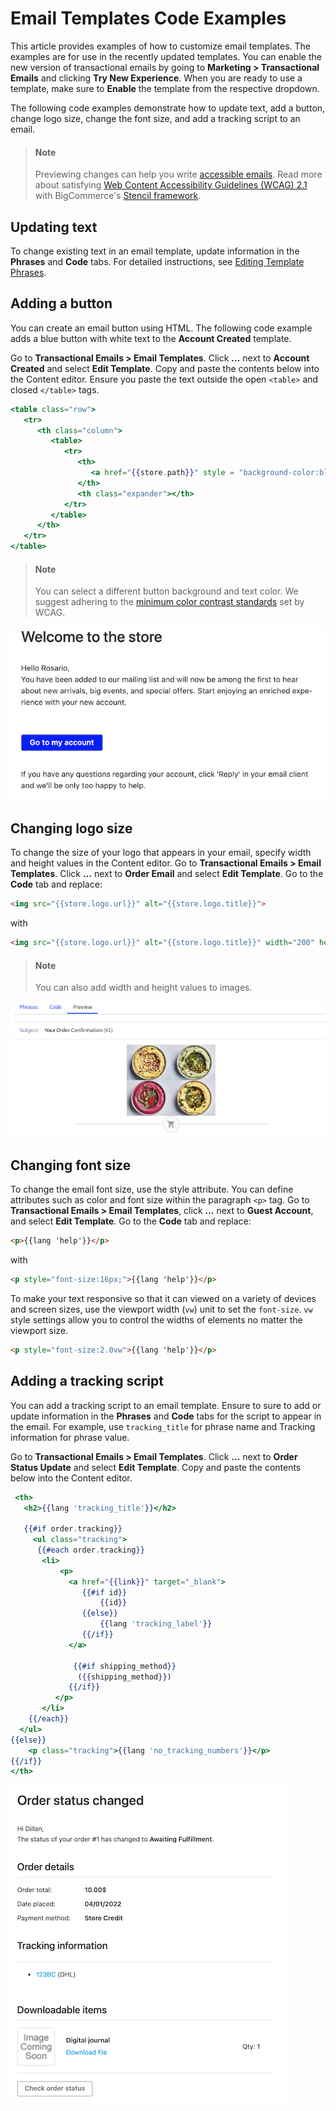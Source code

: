 # Email Templates Code Examples

This article provides examples of how to customize email templates. The examples are for use in the recently updated templates. You can enable the new version of transactional emails by going to **Marketing > Transactional Emails** and clicking **Try New Experience**. When you are ready to use a template, make sure to **Enable** the template from the respective dropdown. 

The following code examples demonstrate how to update text, add a button, change logo size, change the font size, and add a tracking script to an email.

<!-- theme: info -->
> #### Note
> Previewing changes can help you write [accessible emails](https://www.w3.org/WAI/tips/writing/). Read more about satisfying [Web Content Accessibility Guidelines (WCAG) 2.1](https://www.w3.org/TR/WCAG21/#guidelines) with BigCommerce's [Stencil framework](/stencil-docs/accessibility/WCAG-compliance-levels).
  
## Updating text
To change existing text in an email template, update information in the **Phrases** and **Code** tabs. For detailed instructions, see [Editing Template Phrases](https://support.bigcommerce.com/s/article/Customizing-Emails?language=en_US#phrases). 


## Adding a button

You can create an email button using HTML. The following code example adds a blue button with white text to the **Account Created** template.

Go to **Transactional Emails > Email Templates**. Click **...** next to **Account Created** and select **Edit Template**. Copy and paste the contents below into the Content editor. Ensure you paste the text outside the open `<table>` and closed `</table>` tags. 
  
```handlebars title="Add an email button"
<table class="row">
   <tr>
      <th class="column">
         <table>
            <tr>
               <th>
                  <a href="{{store.path}}" style = "background-color:blue; color:white" class="sign-in">{{lang 'sign_in'}}</a>
               </th>
               <th class="expander"></th>
            </tr>
         </table>
      </th>
   </tr>
</table>
```

<!-- theme: info -->
> #### Note
> You can select a different button background and text color. We suggest adhering to the [minimum color contrast standards](https://webaim.org/articles/contrast/) set by WCAG. 
 

![Add button](https://raw.githubusercontent.com/bigcommerce/dev-docs/master/assets/images/email-templates-add-button.png "Button with white text on a blue background")

## Changing logo size

To change the size of your logo that appears in your email, specify width and height values in the Content editor. Go to **Transactional Emails > Email Templates**. Click **...** next to **Order Email** and select **Edit Template**. Go to the **Code** tab and replace: 

```html
<img src="{{store.logo.url}}" alt="{{store.logo.title}}">
```
with
```html
<img src="{{store.logo.url}}" alt="{{store.logo.title}}" width="200" height="200">
```
<!-- theme: info -->
> #### Note
> You can also add width and height values to images.
 
  
![Change logo size](https://raw.githubusercontent.com/bigcommerce/dev-docs/master/assets/images/email-templates-change-logo-size.png "Change logo size")

## Changing font size
  
To change the email font size, use the style attribute. You can define attributes such as color and font size within the paragraph `<p>` tag. Go to **Transactional Emails > Email Templates**, click **...** next to **Guest Account**, and select **Edit Template**. Go to the **Code** tab and replace: 
  
```html
<p>{{lang 'help'}}</p>
  ```
 with 
  
  ```html
<p style="font-size:16px;">{{lang 'help'}}</p>
   ```
To make your text responsive so that it can viewed on a variety of devices and screen sizes, use the viewport width (`vw`) unit to set the `font-size`. `vw` style settings allow you to control the widths of elements no matter the viewport size. 
  
  ```html
  <p style="font-size:2.0vw">{{lang 'help'}}</p>
  ```
## Adding a tracking script

You can add a tracking script to an email template. Ensure to sure to add or update information in the **Phrases** and **Code** tabs for the script to appear in the email. For example, use `tracking_title` for phrase name and Tracking information for phrase value. 

Go to **Transactional Emails > Email Templates**. Click **...** next to **Order Status Update** and select **Edit Template**. Copy and paste the contents below into the Content editor. 
  
```handlebars title="Add a tracking script"
 <th>
   <h2>{{lang 'tracking_title'}}</h2>

   {{#if order.tracking}}
     <ul class="tracking">
      {{#each order.tracking}}
       <li>
           <p>
             <a href="{{link}}" target="_blank">
                {{#if id}}
                    {{id}}
                {{else}}
                    {{lang 'tracking_label'}}
                {{/if}}
             </a>

              {{#if shipping_method}}
               ({{shipping_method}})
             {{/if}}
          </p>
       </li>
    {{/each}}
  </ul>
{{else}}
    <p class="tracking">{{lang 'no_tracking_numbers'}}</p>
{{/if}}
</th>
```
![Add tracking email](https://raw.githubusercontent.com/bigcommerce/dev-docs/master/assets/images/email-templates-add-template.png "Adding template")
